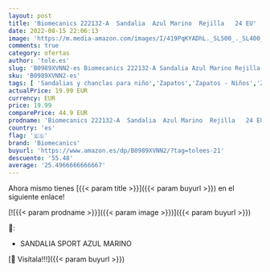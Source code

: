 ```yaml
---
layout: post
title: 'Biomecanics 222132-A  Sandalia  Azul Marino  Rejilla   24 EU'
date: 2022-08-15 22:06:13
image: 'https://m.media-amazon.com/images/I/419PqKYADhL._SL500_._SL400_.jpg'
comments: true
category: ofertas
author: 'tole.es'
slug: 'B0989XVNN2-es Biomecanics 222132-A Sandalia Azul Marino Rejilla 24 EU'
sku: 'B0989XVNN2-es'
tags: [ 'Sandalias y chanclas para niño','Zapatos','Zapatos - Niños','Zapatos y complementos','biomecanics','sandalia','🇪🇸', ]
actualPrice: 19.99 EUR
currency: EUR
price: 19.99
comparePrice: 44.9 EUR
prodname: 'Biomecanics 222132-A  Sandalia  Azul Marino  Rejilla   24 EU'
country: 'es'
flag: '🇪🇸'
brand: 'Biomecanics'
buyurl: 'https://www.amazon.es/dp/B0989XVNN2/?tag=tolees-21'
descuento: '55.48'
average: '25.4966666666667'
---
```


Ahora mismo tienes [{{< param title >}}]({{< param buyurl >}}) en el siguiente enlace!

[![{{< param prodname >}}]({{< param image >}})]({{< param buyurl >}})

🔎:

- SANDALIA SPORT AZUL MARINO

[🛒 Visítala!!!]({{< param buyurl >}})
